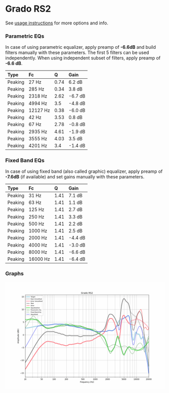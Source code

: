 # Grado RS2
See [usage instructions](https://github.com/jaakkopasanen/AutoEq#usage) for more options and info.

### Parametric EQs
In case of using parametric equalizer, apply preamp of **-6.6dB** and build filters manually
with these parameters. The first 5 filters can be used independently.
When using independent subset of filters, apply preamp of **-6.6 dB**.

| Type    | Fc       |    Q | Gain    |
|:--------|:---------|:-----|:--------|
| Peaking | 27 Hz    | 0.74 | 6.2 dB  |
| Peaking | 285 Hz   | 0.34 | 3.8 dB  |
| Peaking | 2318 Hz  | 2.62 | -6.7 dB |
| Peaking | 4994 Hz  | 3.5  | -4.8 dB |
| Peaking | 12127 Hz | 0.38 | -6.0 dB |
| Peaking | 42 Hz    | 3.53 | 0.8 dB  |
| Peaking | 67 Hz    | 2.78 | -0.8 dB |
| Peaking | 2935 Hz  | 4.61 | -1.9 dB |
| Peaking | 3555 Hz  | 4.03 | 3.5 dB  |
| Peaking | 4201 Hz  | 3.4  | -1.4 dB |

### Fixed Band EQs
In case of using fixed band (also called graphic) equalizer, apply preamp of **-7.6dB**
(if available) and set gains manually with these parameters.

| Type    | Fc       |    Q | Gain    |
|:--------|:---------|:-----|:--------|
| Peaking | 31 Hz    | 1.41 | 7.1 dB  |
| Peaking | 63 Hz    | 1.41 | 1.1 dB  |
| Peaking | 125 Hz   | 1.41 | 2.7 dB  |
| Peaking | 250 Hz   | 1.41 | 3.3 dB  |
| Peaking | 500 Hz   | 1.41 | 2.2 dB  |
| Peaking | 1000 Hz  | 1.41 | 2.5 dB  |
| Peaking | 2000 Hz  | 1.41 | -4.4 dB |
| Peaking | 4000 Hz  | 1.41 | -3.0 dB |
| Peaking | 8000 Hz  | 1.41 | -6.6 dB |
| Peaking | 16000 Hz | 1.41 | -6.4 dB |

### Graphs
![](./Grado%20RS2.png)